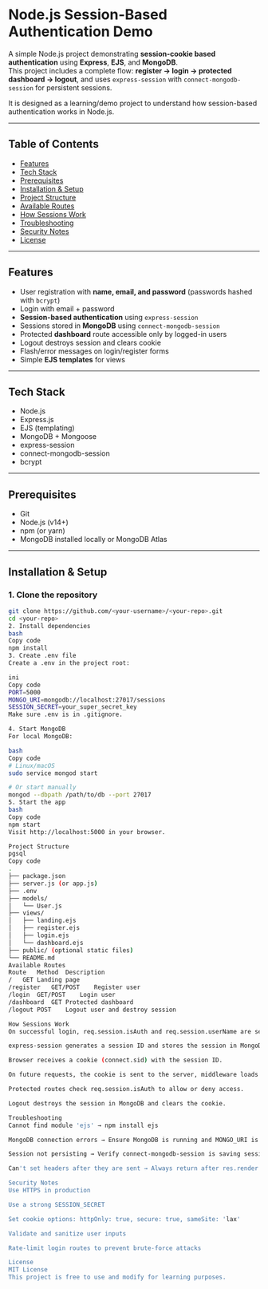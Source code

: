 # Node.js Session-Based Authentication Demo

A simple Node.js project demonstrating **session-cookie based authentication** using **Express**, **EJS**, and **MongoDB**.  
This project includes a complete flow: **register → login → protected dashboard → logout**, and uses `express-session` with `connect-mongodb-session` for persistent sessions.  

It is designed as a learning/demo project to understand how session-based authentication works in Node.js.

---

## Table of Contents
- [Features](#features)  
- [Tech Stack](#tech-stack)  
- [Prerequisites](#prerequisites)  
- [Installation & Setup](#installation--setup)  
- [Project Structure](#project-structure)  
- [Available Routes](#available-routes)  
- [How Sessions Work](#how-sessions-work)  
- [Troubleshooting](#troubleshooting)  
- [Security Notes](#security-notes)  
- [License](#license)

---

## Features
- User registration with **name, email, and password** (passwords hashed with `bcrypt`)  
- Login with email + password  
- **Session-based authentication** using `express-session`  
- Sessions stored in **MongoDB** using `connect-mongodb-session`  
- Protected **dashboard** route accessible only by logged-in users  
- Logout destroys session and clears cookie  
- Flash/error messages on login/register forms  
- Simple **EJS templates** for views  

---

## Tech Stack
- Node.js  
- Express.js  
- EJS (templating)  
- MongoDB + Mongoose  
- express-session  
- connect-mongodb-session  
- bcrypt  

---

## Prerequisites
- Git  
- Node.js (v14+)  
- npm (or yarn)  
- MongoDB installed locally or MongoDB Atlas  

---

## Installation & Setup

### 1. Clone the repository
```bash
git clone https://github.com/<your-username>/<your-repo>.git
cd <your-repo>
2. Install dependencies
bash
Copy code
npm install
3. Create .env file
Create a .env in the project root:

ini
Copy code
PORT=5000
MONGO_URI=mongodb://localhost:27017/sessions
SESSION_SECRET=your_super_secret_key
Make sure .env is in .gitignore.

4. Start MongoDB
For local MongoDB:

bash
Copy code
# Linux/macOS
sudo service mongod start

# Or start manually
mongod --dbpath /path/to/db --port 27017
5. Start the app
bash
Copy code
npm start
Visit http://localhost:5000 in your browser.

Project Structure
pgsql
Copy code
.
├── package.json
├── server.js (or app.js)
├── .env
├── models/
│   └── User.js
├── views/
│   ├── landing.ejs
│   ├── register.ejs
│   ├── login.ejs
│   └── dashboard.ejs
├── public/ (optional static files)
└── README.md
Available Routes
Route	Method	Description
/	GET	Landing page
/register	GET/POST	Register user
/login	GET/POST	Login user
/dashboard	GET	Protected dashboard
/logout	POST	Logout user and destroy session

How Sessions Work
On successful login, req.session.isAuth and req.session.userName are set.

express-session generates a session ID and stores the session in MongoDB.

Browser receives a cookie (connect.sid) with the session ID.

On future requests, the cookie is sent to the server, middleware loads session from MongoDB.

Protected routes check req.session.isAuth to allow or deny access.

Logout destroys the session in MongoDB and clears the cookie.

Troubleshooting
Cannot find module 'ejs' → npm install ejs

MongoDB connection errors → Ensure MongoDB is running and MONGO_URI is correct

Session not persisting → Verify connect-mongodb-session is saving sessions

Can't set headers after they are sent → Always return after res.render or res.redirect

Security Notes
Use HTTPS in production

Use a strong SESSION_SECRET

Set cookie options: httpOnly: true, secure: true, sameSite: 'lax'

Validate and sanitize user inputs

Rate-limit login routes to prevent brute-force attacks

License
MIT License
This project is free to use and modify for learning purposes.